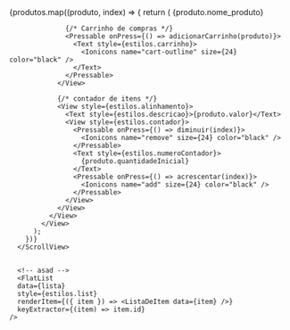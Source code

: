   <ScrollView>
        {produtos.map((produto, index) => {
          return (
            <View style={estilos.content} key={produto.id}>
              <View style={estilos.imagem} />
              <View style={estilos.produto}>
                <View style={estilos.alinhamento}>
                  <Text style={estilos.titulo}>{produto.nome_produto}</Text>

                  {/* Carrinho de compras */}
                  <Pressable onPress={() => adicionarCarrinho(produto)}>
                    <Text style={estilos.carrinho}>
                      <Ionicons name="cart-outline" size={24} color="black" />
                    </Text>
                  </Pressable>
                </View>

                {/* contador de itens */}
                <View style={estilos.alinhamento}>
                  <Text style={estilos.descricao}>{produto.valor}</Text>
                  <View style={estilos.contador}>
                    <Pressable onPress={() => diminuir(index)}>
                      <Ionicons name="remove" size={24} color="black" />
                    </Pressable>
                    <Text style={estilos.numeroContador}>
                      {produto.quantidadeInicial}
                    </Text>
                    <Pressable onPress={() => acrescentar(index)}>
                      <Ionicons name="add" size={24} color="black" />
                    </Pressable>
                  </View>
                </View>
              </View>
            </View>
          );
        })}
      </ScrollView>


      <!-- asad -->
      <FlatList
      data={lista}
      style={estilos.list}
      renderItem={({ item }) => <ListaDeItem data={item} />}
      keyExtractor={(item) => item.id}
    />